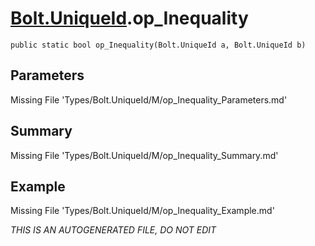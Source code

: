 # [Bolt.UniqueId](Types/Bolt.UniqueId.md).op_Inequality
`public static bool op_Inequality(Bolt.UniqueId a, Bolt.UniqueId b)`
## Parameters
Missing File 'Types/Bolt.UniqueId/M/op_Inequality_Parameters.md'
## Summary
Missing File 'Types/Bolt.UniqueId/M/op_Inequality_Summary.md'
## Example
Missing File 'Types/Bolt.UniqueId/M/op_Inequality_Example.md'

*THIS IS AN AUTOGENERATED FILE, DO NOT EDIT*
